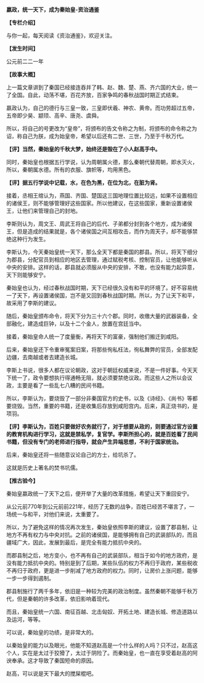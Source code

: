 **嬴政，统一天下，成为秦始皇-资治通鉴**

**【专栏介绍】**

与你一起，每天阅读《资治通鉴》，欢迎关注。

**【发生时间】**

公元前二二一年

**【故事大概】**

上一篇文章讲到了秦国已经接连吞并了韩、赵、魏、楚、燕、齐六国的大业，统一了全国。自此，动荡不堪，百花齐放，百家争鸣的春秋战国时期正式结束。

嬴政认为，自己的德行与三皇一致，三皇即伏羲、神农、黄帝。而功劳超过五帝，五帝即少昊、颛顼、高辛、唐尧、虞舜。

所以，将自己的号更改为“皇帝”，将颁布的告文令称之为制，将颁布的命令称之为诏，称自己为朕，成为始皇帝，希望以后还有二世、三世，乃至于千秋万代。

**【评】当然，秦始皇的千秋大梦，始终还是毁在了小人赵高手中。**

同时，秦始皇也根据五行学说，认为周朝属火德，那么秦朝代替周朝，即水灭火，所以，秦朝属水德。所有的衣服、旗帜等，均用黑色。

**【评】据五行学说中记载，水，在色为黑，在位为北，在脏为肾。**

接着，丞相王绾认为，燕国、齐国、楚国这三国地理位置比较远，如果不设置相应的诸侯王，则不能够管理好这些国家。所以他建议，在这些国家，重新设置诸侯王，让他们来管理自己的封地。

李斯则认为，周文王、周武王将自己的后代、子弟都分封到各个地方，成为诸侯王，但是造成的结果就是，各个诸侯国之间互相攻击，而作为周天子，却不能够禁绝这种行为发生。

李斯认为，今天秦始皇统一天下，那么全天下都是秦国的郡县。所以，将天下细分为郡县，分配官员到相应的地区去管理，通过赋税考核、控制官员，让他能够听从中央的安排。这样的话，郡县就必须服从中央的安排，不敢，也没有能力起异意，天下则能够安宁。

秦始皇也认为，经过春秋战国时期，天下已经很久没有和平的环境了。好不容易统一了天下，再设置诸侯国，岂不是又回到春秋战国时期。所以，为了让天下和平，故采用了李斯的建议。

随后，秦始皇颁布命令，将天下分为三十六个郡。同时，收缴大量的武器装备，全部融化，建造成巨钟，以及十二个金人，放置在宫廷当中。

接着，秦始皇命人统一了度量衡，再将天下的富豪，强制他们搬迁到咸阳。

后来，秦始皇还下令重审冤案旧案，将那些徇私枉法，徇私舞弊的官员，全部发配边疆，去南越或者去建造长城。

李斯上书说，很多人都在议论朝政，这对于朝廷权威来说，不是一件好事。今天天下统一了，政令要想执行得通畅无阻，就必须要禁绝议政。而这些人之所以会议政，主要是看了一些乱七八糟的民间书籍。

所以，李斯认为，要烧毁了一部分非秦国官方的史书，以及《诗经》、《尚书》等都要烧毁。当然，重要的书籍，还是收集后存放到咸阳宫内。后来，真正烧书的，是项羽。

**【评】李斯认为，百姓只要做好农务就行了，对于想要从政的，则要通过官方设置的教育机构进行学习，这就是禁私学，复官学。李斯所担心的，就是百姓看了民间书籍，但没有专门的老师进行指导，就会产生异端思想，不利于国家统治。**

后来，秦始皇还将一些随意议论自己的方士，给坑杀了。

这就是历史上著名的焚书坑儒。

**【推古验今】**

秦始皇嬴政统一了天下之后，便开举了大量的改革措施，希望让天下重回安宁。

从公元前770年到公元前前221年，经历了无数的战争，百姓已经苦不堪言了，一场统一与和平，对他们来说，太重要了。

所以，为了避免这样的情况再次发生，秦始皇依照李斯的建议，设置了郡县制，让地方不再有权力与中央对抗。之前的诸侯国，是能够拥有自己的武装部队的，而且疆域广大，因此，发展到最后，是完全有能力抵抗中央的。

而郡县制之后，地方变小，也不再有自己的武装部队，相当于如今的地方政府，是没有能力抵抗中央的。特别是到了后期，某些队伍的权力不再归于政府，某些税收不再归于政府，更是进一步削减了地方政府的权力。同时，让房价上涨问题，能够一步一步得到遏制。

郡县制施行了两千多年，依旧是一种较为完美的政治制度。虽然秦朝不能够千秋万代，但是秦朝的许多改革，依旧影响着现代。

而且，秦始皇统一六国、南征百越、北击匈奴、开拓土地、建造长城、修造道路以及运河，等等。

可以说，秦始皇的功绩，是非常大的。

以秦始皇的能力以及眼光，他能不知道赵高是一个什么样的人吗？只不过，赵高这个人，实在是太过于狡猾了，太过于阴险了。而秦始皇，也一直在享受着赵高的阿谀奉承。这才导致了秦国短命的原因。

赵高，可以说是天下最大的搅屎棍吧。